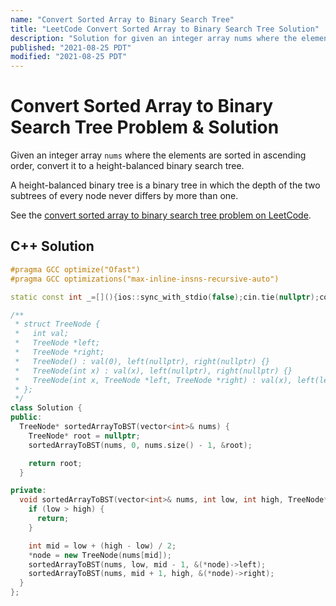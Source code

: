 ```yaml
---
name: "Convert Sorted Array to Binary Search Tree"
title: "LeetCode Convert Sorted Array to Binary Search Tree Solution"
description: "Solution for given an integer array nums where the elements are sorted in ascending order, convert it to a height-balanced binary search tree. A height-balanced binary tree is a binary tree in which the depth of the two subtrees of every node never differs by more than one."
published: "2021-08-25 PDT"
modified: "2021-08-25 PDT"
---
```


# Convert Sorted Array to Binary Search Tree Problem & Solution

Given an integer array `nums` where the elements are sorted in ascending order, convert it to a height-balanced binary search tree.

A height-balanced binary tree is a binary tree in which the depth of the two subtrees of every node never differs by more than one.

See the [convert sorted array to binary search tree problem on LeetCode](https://leetcode.com/problems/convert-sorted-array-to-binary-search-tree).

## C++ Solution

```cpp
#pragma GCC optimize("Ofast")
#pragma GCC optimizations("max-inline-insns-recursive-auto")

static const int _=[](){ios::sync_with_stdio(false);cin.tie(nullptr);cout.tie(nullptr);return 0;}();

/**
 * struct TreeNode {
 *   int val;
 *   TreeNode *left;
 *   TreeNode *right;
 *   TreeNode() : val(0), left(nullptr), right(nullptr) {}
 *   TreeNode(int x) : val(x), left(nullptr), right(nullptr) {}
 *   TreeNode(int x, TreeNode *left, TreeNode *right) : val(x), left(left), right(right) {}
 * };
 */
class Solution {
public:
  TreeNode* sortedArrayToBST(vector<int>& nums) {
    TreeNode* root = nullptr;
    sortedArrayToBST(nums, 0, nums.size() - 1, &root);

    return root;
  }

private:
  void sortedArrayToBST(vector<int>& nums, int low, int high, TreeNode** node) {
    if (low > high) {
      return;
    }

    int mid = low + (high - low) / 2;
    *node = new TreeNode(nums[mid]);
    sortedArrayToBST(nums, low, mid - 1, &(*node)->left);
    sortedArrayToBST(nums, mid + 1, high, &(*node)->right);
  }
};
```
